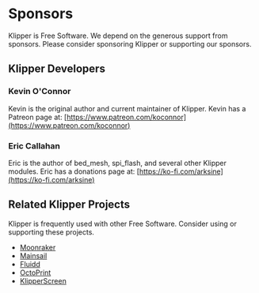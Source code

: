 # Sponsors

Klipper is Free Software. We depend on the generous support from
sponsors. Please consider sponsoring Klipper or supporting our
sponsors.

## Klipper Developers

### Kevin O'Connor

Kevin is the original author and current maintainer of Klipper.  Kevin
has a Patreon page at:
[https://www.patreon.com/koconnor](https://www.patreon.com/koconnor)

### Eric Callahan

Eric is the author of bed_mesh, spi_flash, and several other Klipper
modules.  Eric has a donations page at:
[https://ko-fi.com/arksine](https://ko-fi.com/arksine)

## Related Klipper Projects

Klipper is frequently used with other Free Software. Consider using or
supporting these projects.

* [Moonraker](https://github.com/Arksine/moonraker)
* [Mainsail](https://github.com/mainsail-crew/mainsail)
* [Fluidd](https://github.com/fluidd-core/fluidd)
* [OctoPrint](https://octoprint.org/)
* [KlipperScreen](https://github.com/jordanruthe/KlipperScreen)
